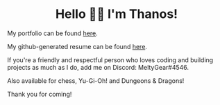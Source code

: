 <h1 align='center'>Hello 👋😊 I'm Thanos!</h1>

<p>My portfolio can be found <a href="https://thanosades.vercel.app/">here</a>.</p>

<p>My github-generated resume can be found <a href="https://resume.github.io/?thanosades">here</a>.</p>

<p>If you're a friendly and respectful person who loves coding and building projects as much as I do, add me on Discord: MeltyGear#4546.</p>
<p>Also available for chess, Yu-Gi-Oh! and Dungeons & Dragons!</p>

<p>Thank you for coming!</p>
